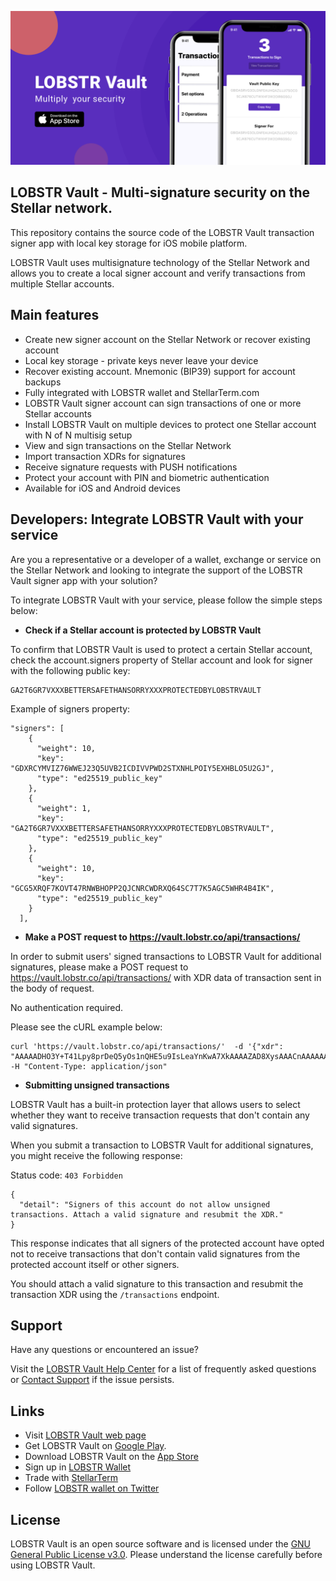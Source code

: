 [![LOBSTR-Vault](/images/top-logo.png)](https://itunes.apple.com/app/lobstr-vault/id1452248529)

## LOBSTR Vault - Multi-signature security on the Stellar network.

This repository contains the source code of the LOBSTR Vault transaction signer app with local key storage for iOS mobile platform. 

LOBSTR Vault uses multisignature technology of the Stellar Network and allows you to create a local signer account and verify transactions from multiple Stellar accounts.

## Main features

- Create new signer account on the Stellar Network or recover existing account
- Local key storage - private keys never leave your device
- Recover existing account. Mnemonic (BIP39) support for account backups
- Fully integrated with LOBSTR wallet and StellarTerm.com
- LOBSTR Vault signer account can sign transactions of one or more Stellar accounts
- Install LOBSTR Vault on multiple devices to protect one Stellar account with N of N multisig setup
- View and sign transactions on the Stellar Network
- Import transaction XDRs for signatures
- Receive signature requests with PUSH notifications
- Protect your account with PIN and biometric authentication
- Available for iOS and Android devices

## Developers: Integrate LOBSTR Vault with your service

Are you a representative or a developer of a wallet, exchange or service on the Stellar Network and looking to integrate the support of the LOBSTR Vault signer app with your solution?

To integrate LOBSTR Vault with your service, please follow the simple steps below:

- **Check if a Stellar account is protected by LOBSTR Vault**

To confirm that LOBSTR Vault is used to protect a certain Stellar account, check the account.signers property of Stellar account and look for signer with the following public key:

```
GA2T6GR7VXXXBETTERSAFETHANSORRYXXXPROTECTEDBYLOBSTRVAULT
```

Example of signers property:

```
"signers": [
    {
      "weight": 10,
      "key": "GDXRCYMVIZ76WWEJ23Q5UVB2ICDIVVPWD2STXNHLPOIY5EXHBLO5U2GJ",
      "type": "ed25519_public_key"
    },
    {
      "weight": 1,
      "key": "GA2T6GR7VXXXBETTERSAFETHANSORRYXXXPROTECTEDBYLOBSTRVAULT",
      "type": "ed25519_public_key"
    },
    {
      "weight": 10,
      "key": "GCG5XRQF7KOVT47RNWBHOPP2QJCNRCWDRXQ64SC7T7K5AGC5WHR4B4IK",
      "type": "ed25519_public_key"
    }
  ],
```

- **Make a POST request to https://vault.lobstr.co/api/transactions/**

In order to submit users' signed transactions to LOBSTR Vault for additional signatures, please make a POST request to https://vault.lobstr.co/api/transactions/ with XDR data of transaction sent in the body of request. 

No authentication required.

Please see the cURL example below:

```
curl 'https://vault.lobstr.co/api/transactions/'  -d '{"xdr": "AAAAADHO3Y+T41Lpy8prDeQ5yOs1nQHE5u9IsLeaYnKwA7XkAAAAZAD8XysAAACnAAAAAAAAAAAAAAABAAAAAAAAAAsAAAAAAAAAAQAAAAAAAAAA"}' -H "Content-Type: application/json"

```
- **Submitting unsigned transactions**

LOBSTR Vault has a built-in protection layer that allows users to select whether they want to receive transaction requests that don't contain any valid signatures.

When you submit a transaction to LOBSTR Vault for additional signatures, you might receive the following response:

Status code: `403 Forbidden`

```
{
  "detail": "Signers of this account do not allow unsigned transactions. Attach a valid signature and resubmit the XDR."
}
```

This response indicates that all signers of the protected account have opted not to receive transactions that don't contain valid signatures from the protected account itself or other signers. 

You should attach a valid signature to this transaction and resubmit the transaction XDR using the `/transactions` endpoint.

## Support

Have any questions or encountered an issue? 

Visit the [LOBSTR Vault Help Center](https://lobstr.zendesk.com/hc/en-us/categories/360001534333-LOBSTR-Vault) for a list of frequently asked questions or [Contact Support](https://lobstr.zendesk.com/hc/en-us/requests/new/) if the issue persists.

## Links

- Visit [LOBSTR Vault web page](https://lobstr.co/vault/)
- Get LOBSTR Vault on [Google Play](https://play.google.com/store/apps/details?id=com.lobstr.stellar.vault).
- Download LOBSTR Vault on the [App Store](https://itunes.apple.com/app/lobstr-vault/id1452248529)
- Sign up in [LOBSTR Wallet](https://lobstr.co/)
- Trade with [StellarTerm](https://stellarterm.com/)
- Follow [LOBSTR wallet on Twitter](https://twitter.com/Lobstrco)

## License

LOBSTR Vault is an open source software and is licensed under the [GNU General Public License v3.0](/LICENSE). Please understand the license carefully before using LOBSTR Vault.
